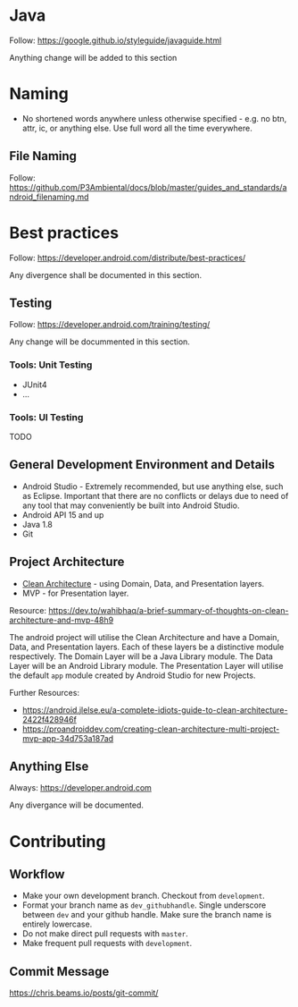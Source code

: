 # Java

Follow: https://google.github.io/styleguide/javaguide.html

Anything change will be added to this section

# Naming

* No shortened words anywhere unless otherwise specified - e.g. no btn, attr, ic, or anything else. Use full word all the time everywhere.

## File Naming

Follow: https://github.com/P3Ambiental/docs/blob/master/guides_and_standards/android_filenaming.md

# Best practices

Follow: https://developer.android.com/distribute/best-practices/

Any divergence shall be documented in this section. 

## Testing

Follow: https://developer.android.com/training/testing/

Any change will be docummented in this section.

### Tools: Unit Testing

* JUnit4
* ...

### Tools: UI Testing

TODO

## General Development Environment and Details

* Android Studio - Extremely recommended, but use anything else, such as Eclipse. Important that there are no conflicts or delays due to need of any tool that may conveniently be built into Android Studio. 
* Android API 15 and up
* Java 1.8
* Git

## Project Architecture

* [Clean Architecture](https://8thlight.com/blog/uncle-bob/2012/08/13/the-clean-architecture.html) - using Domain, Data, and Presentation layers.
* MVP - for Presentation layer. 

Resource: https://dev.to/wahibhaq/a-brief-summary-of-thoughts-on-clean-architecture-and-mvp-48h9

The android project will utilise the Clean Architecture and have a Domain, Data, and Presentation layers. Each of these layers be a distinctive module respectively. The Domain Layer will be a Java Library module. The Data Layer will be an Android Library module. The Presentation Layer will utilise the default `app` module created by Android Studio for new Projects. 

Further Resources:

* https://android.jlelse.eu/a-complete-idiots-guide-to-clean-architecture-2422f428946f
* https://proandroiddev.com/creating-clean-architecture-multi-project-mvp-app-34d753a187ad

## Anything Else

Always: https://developer.android.com

Any divergance will be documented. 

# Contributing

## Workflow

* Make your own development branch. Checkout from `development`. 
* Format your branch name as `dev_githubhandle`. Single underscore between `dev` and your github handle. Make sure the branch name is entirely lowercase.
* Do not make direct pull requests with `master`.
* Make frequent pull requests with `development`.


## Commit Message

https://chris.beams.io/posts/git-commit/

